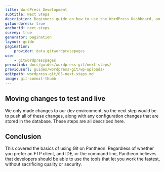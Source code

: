 ```yaml
---
title: WordPress Development
subtitle: Next Steps
description: Beginners guide on how to use the WordPress Dashboard, an FTP client, and your text editor of choice to work quickly, safely and easily on Pantheon's Git-based platform.
gitwordpress: true
anchorid: next-steps
survey: true
generator: pagination
layout: guide
pagination:
    provider: data.gitwordpresspages
use:
    - gitwordpresspages
permalink: docs/guides/wordpress-git/next-steps/
previousurl: guides/wordpress-git/wp-uploads/
editpath: wordpress-git/05-next-steps.md
image: git-commit-thumb
---
```


## Moving changes to test and live
We only made changes to our dev environment, so the next step would be to push all of these changes, along with any configuration changes that are stored in the database. These steps are all described here.

## Conclusion
This covered the basics of using Git on Pantheon. Regardless of whether you prefer an FTP client, and IDE, or the command line, Pantheon believes that developers should be able to use the tools that let you work the fastest, without sacrificing quality or security.
